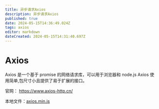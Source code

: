 ```yaml
---
title: 异步请求Axios
description: 异步请求Axios
published: true
date: 2024-05-15T14:36:49.024Z
tags: axios
editor: markdown
dateCreated: 2024-05-15T14:31:40.697Z
---
```


# Axios
Axios 是一个基于 promise 的网络请求库，可以用于浏览器和 node.js
Axios 使用简单,包尺寸小且提供了易于扩展的接口。

官网：
https://www.axios-http.cn/

本地文件：[axios.min.js](/wiki/python/django/框架文件下载/axios.min.js)
